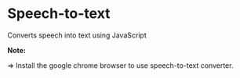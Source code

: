 # Speech-to-text

Converts speech into text using JavaScript

**Note:**

=> Install the google chrome browser to use speech-to-text converter.